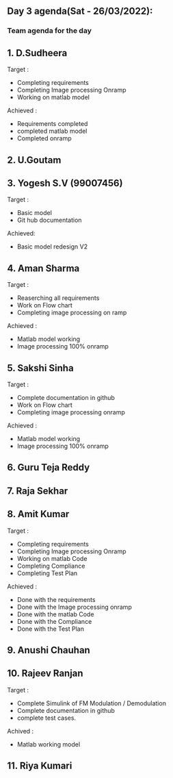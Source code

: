 ## Day 3 agenda(Sat - 26/03/2022):
### Team agenda for the day

## 1. D.Sudheera
Target : 
* Completing requirements
* Completing Image processing Onramp
* Working on matlab model

Achieved :
* Requirements completed
* completed matlab model
* Completed onramp

## 2. U.Goutam

## 3. Yogesh S.V (99007456)
Target :
* Basic model 
* Git hub documentation

Achieved:
* Basic model redesign V2

## 4. Aman Sharma
Target : 
* Reaserching all requirements 
* Work on Flow chart
* Completing image processing on ramp 

Achieved :
* Matlab model working
* Image processing 100% onramp


## 5. Sakshi Sinha 
Target : 
* Complete documentation in github
* Work on Flow chart
* Completing image processing onramp 

Achieved :
* Matlab model working
* Image processing 100% onramp

## 6. Guru Teja Reddy

## 7. Raja Sekhar 

## 8. Amit Kumar
 Target :

*   Completing requirements
*   Completing Image processing Onramp
*   Working on matlab Code
*   Completing Compliance
*   Completing Test Plan

Achieved :

*   Done with the requirements
*   Done with the Image processing onramp
*   Done with the matlab Code
*   Done with the Compliance
*   Done with the Test Plan


## 9. Anushi Chauhan 

## 10. Rajeev Ranjan
Target :
* Complete Simulink of FM Modulation / Demodulation
* Complete documentation in github
* complete test cases.

Achived :
* Matlab working model

## 11. Riya Kumari
